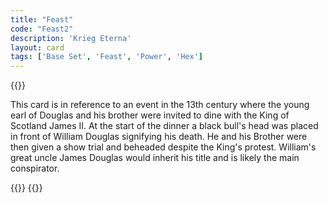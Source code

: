 ```yaml
---
title: "Feast"
code: "Feast2"
description: 'Krieg Eterna'
layout: card
tags: ['Base Set', 'Feast', 'Power', 'Hex']
---
```

{{<card-detail-page title="Feast2" artwork="A Boyar Wedding Feast by Konstantin Makovsky (1883)" book="The Black Douglas" attr="S.R. Crockett">}}
<p>
This card is in reference to an event in the 13th century where the young earl of Douglas and his brother were invited to dine with the King of Scotland James II. At the start of the dinner a black bull's head was placed in front of William Douglas signifying his death. He and his Brother were then given a show trial and beheaded despite the King's protest. William's great uncle James Douglas would inherit his title and is likely the main conspirator.
</p>
{{<card-detail-image file="banquo.jpg" caption="Banquo's Ghost by Théodore Chassériau (1854)">}}
{{</card-detail-page>}}